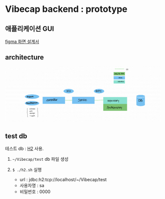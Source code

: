 # Vibecap backend : prototype

## 애플리케이션 GUI

[figma 화면 설계서](https://www.figma.com/file/NycTb1CTdhqTgJfcRAdnEo/GUI-%ED%99%94%EB%A9%B4%EC%84%A4%EA%B3%84%EC%84%9C-%EC%9D%B4%EC%8B%9D?node-id=0%3A1&t=HdeaObyKOnZ7fXJy-0)

## architecture
<img src="/assets/image/architecture.jpeg" alt="architecture">

## test db

테스트 db : [H2](https://github.com/h2database/h2database/releases/download/version-2.1.214/h2-2022-06-13.zip) 사용.

1. `~/Vibecap/test` db 파일 생성
2. `$ ./h2.sh` 실행

    * url : jdbc:h2:tcp://localhost/~/Vibecap/test
    * 사용자명 : sa
    * 비밀번호 : 0000